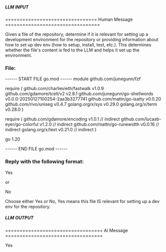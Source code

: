 ##### LLM INPUT #####
================================ Human Message =================================

Given a file of the repository, determine if it is relevant for setting up a development environment for the repository or providing information about how to set up dev env (how to setup, install, test, etc.). This determines whether the file's content is fed to the LLM and helps it set up the environment.

### File:
------ START FILE go.mod ------
module github.com/junegunn/fzf

require (
	github.com/charlievieth/fastwalk v1.0.9
	github.com/gdamore/tcell/v2 v2.8.1
	github.com/junegunn/go-shellwords v0.0.0-20250127100254-2aa3b3277741
	github.com/mattn/go-isatty v0.0.20
	github.com/rivo/uniseg v0.4.7
	golang.org/x/sys v0.29.0
	golang.org/x/term v0.28.0
)

require (
	github.com/gdamore/encoding v1.0.1 // indirect
	github.com/lucasb-eyer/go-colorful v1.2.0 // indirect
	github.com/mattn/go-runewidth v0.0.16 // indirect
	golang.org/x/text v0.21.0 // indirect
)

go 1.20

------ END FILE go.mod ------

### Reply with the following format:

<rel>Yes</rel>

or

<rel>No</rel>

Choose either Yes or No, Yes means this file IS relevant for setting up a dev env for the repository.

##### LLM OUTPUT #####
================================== Ai Message ==================================

<rel>Yes</rel>